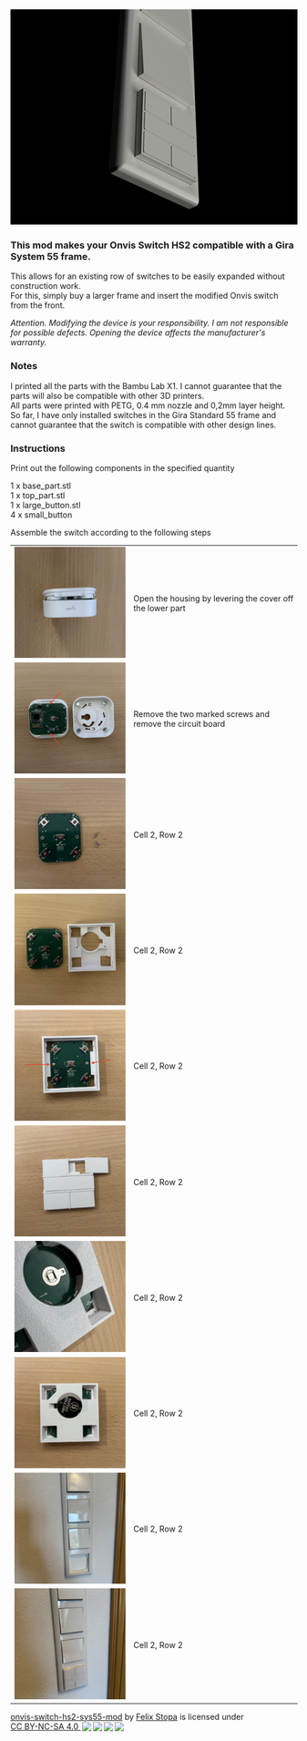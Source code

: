
<img alt="header" src="docs/header.png">

<h3>This mod makes your Onvis Switch HS2 compatible with a Gira System 55 frame.</h3>
<p>This allows for an existing row of switches to be easily expanded without construction work.<br>
For this, simply buy a larger frame and insert the modified Onvis switch from the front.</p>

<p><i>Attention. Modifying the device is your responsibility. I am not responsible for possible defects. Opening the device affects the manufacturer's warranty.</i></p>

<h3>Notes</h3>
<p>
  I printed all the parts with the Bambu Lab X1. I cannot guarantee that the parts will also be compatible with other 3D printers.<br>
  All parts were printed with PETG, 0.4 mm nozzle and 0,2mm layer height.<br>
  So far, I have only installed switches in the Gira Standard 55 frame and cannot guarantee that the switch is compatible with other design lines.<br>
  
</p>

<h3>Instructions</h3>

<p>Print out the following components in the specified quantity</p>
<p>
  1 x base_part.stl<br>
  1 x top_part.stl<br>
  1 x large_button.stl<br>
  4 x small_button<br>
</p>
<p>Assemble the switch according to the following steps</p>
<table border="0"> 
  <tr> 
    <td><img width="300" alt="step_1" src="docs/step_1.jpg"></td> 
    <td>Open the housing by levering the cover off the lower part</td> 
  </tr>
  <tr> 
    <td><img width="300" alt="step_2" src="docs/step_2.jpg"></td>
    <td>Remove the two marked screws and remove the circuit board</td> 
  </tr>
  <tr> 
    <td><img width="300" alt="step_2" src="docs/step_3.jpg"></td>
    <td>Cell 2, Row 2</td> 
  </tr>
  <tr> 
    <td><img width="300" alt="step_2" src="docs/step_4.jpg"></td>
    <td>Cell 2, Row 2</td> 
  </tr>
  <tr> 
    <td><img width="300" alt="step_2" src="docs/step_5.jpg"></td>
    <td>Cell 2, Row 2</td> 
  </tr>
  <tr> 
    <td><img width="300" alt="step_2" src="docs/step_6.jpg"></td>
    <td>Cell 2, Row 2</td> 
  </tr>
  <tr> 
    <td><img width="300" alt="step_2" src="docs/step_7.jpg"></td>
    <td>Cell 2, Row 2</td> 
  </tr>
  <tr> 
    <td><img width="300" alt="step_2" src="docs/step_8.jpg"></td>
    <td>Cell 2, Row 2</td> 
  </tr>
   <tr> 
    <td><img width="300" alt="step_2" src="docs/step_9.jpg"></td>
    <td>Cell 2, Row 2</td> 
  </tr>
   <tr> 
    <td><img width="300" alt="step_2" src="docs/step_10.jpg"></td>
    <td>Cell 2, Row 2</td> 
  </tr>
</table>










<p xmlns:cc="http://creativecommons.org/ns#" xmlns:dct="http://purl.org/dc/terms/"><a property="dct:title" rel="cc:attributionURL" href="https://github.com/FelixStopa/onvis-switch-hs2-sys55-mod">onvis-switch-hs2-sys55-mod</a> by <a rel="cc:attributionURL dct:creator" property="cc:attributionName" href="https://github.com/FelixStopa">Felix Stopa</a> is licensed under <a href="http://creativecommons.org/licenses/by-nc-sa/4.0/?ref=chooser-v1" target="_blank" rel="license noopener noreferrer" style="display:inline-block;">CC BY-NC-SA 4.0 <img style="height:22px!important;margin-left:3px;vertical-align:text-bottom;" src="https://mirrors.creativecommons.org/presskit/icons/cc.svg?ref=chooser-v1"><img style="height:22px!important;margin-left:3px;vertical-align:text-bottom;" src="https://mirrors.creativecommons.org/presskit/icons/by.svg?ref=chooser-v1"><img style="height:22px!important;margin-left:3px;vertical-align:text-bottom;" src="https://mirrors.creativecommons.org/presskit/icons/nc.svg?ref=chooser-v1"><img style="height:22px!important;margin-left:3px;vertical-align:text-bottom;" src="https://mirrors.creativecommons.org/presskit/icons/sa.svg?ref=chooser-v1"></a></p>
